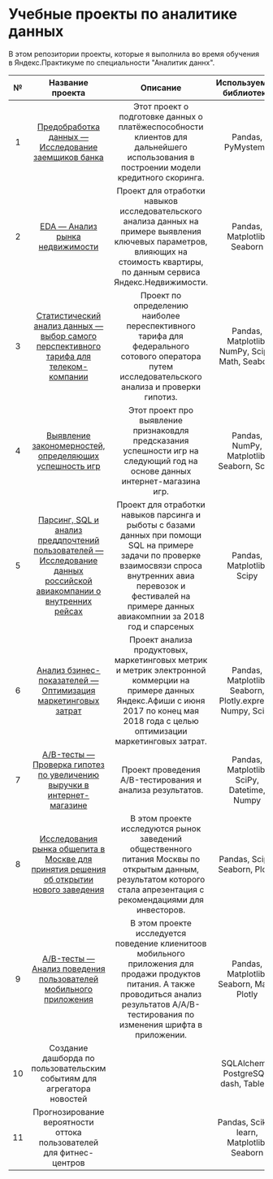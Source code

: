 # Учебные проекты по аналитике данных
В этом репозитории проекты, которые я выполнила во время обучения в Яндекс.Практикуме по специальности "Аналитик даннх".

| № | Название проекта | Описание| Используемые библиотеки |
| :-:| :--------------: | :-------------------------: | :----------------------: | 
|1 | [Предобработка данных — Исследование заемщиков банка](https://github.com/Meadaria/studying_projects/tree/main/1_creditworthy_borrowers) | Этот проект о подготовке данных о платёжеспособности клиентов для дальнейшего использования в построении модели кредитного скоринга. | Pandas, PyMystem3 | 
|2 | [EDA — Анализ рынка недвижимости](https://github.com/Meadaria/studying_projects/tree/main/2_flats_sale) | Проект для отработки навыков исследовательского анализа данных на примере выявления ключевых параметров, влияющих на стоимость квартиры, по данным сервиса Яндекс.Недвижимости.| Pandas, Matplotlib, Seaborn |
|3 | [Статистический анализ данных — выбор самого перспективного тарифа для телеком-компании](https://github.com/Meadaria/studying_projects/tree/main/3_telcom)| Проект по определению наиболее переспективного тарифа для федерального сотового оператора путем исследовательского анализа и проверки гипотиз.| Pandas, Matplotlib, NumPy, Scipy, Math, Seaborn |
|4 | [Выявление закономерностей, определяющих успешность игр](https://github.com/Meadaria/studying_projects/tree/main/4_best_game)| Этот проект про выявление признаковдля предсказания успешности игр на следующий год на основе данных интернет-магазина игр.| Pandas, NumPy, Matplotlib, Seaborn, Scipy |
|5 | [Парсинг, SQL и анализ преддпочтений пользователей — Исследование данных российской авиакомпании о внутренних рейсах](https://github.com/Meadaria/studying_projects/tree/main/5_demand_air) | Проект для отработки навыков парсинга и рыботы с базами данных при помощи SQL на примере задачи по проверке взаимосвязи спроса внутренних авиа перевозок и фестивалей на примере данных авиакомпнии за 2018 год и спарсеных  | Pandas, Matplotlib, Scipy | 
|6 | [Анализ бзинес-показателей — Оптимизация маркетинговых затрат](https://github.com/Meadaria/studying_projects/tree/main/6_ya_afisha) | Проект анализа продуктовых, маркетинговых метрик и метрик электронной коммерции на примере данных Яндекс.Афиши с июня 2017 по конец мая 2018 года с целью оптимизации маркетинговых затрат. | Pandas, Matplotlib, Seaborn, Plotly.express, Numpy, Scipy| 
|7 | [A/B-тесты — Проверка гипотез по увеличению выручки в интернет-магазине](https://github.com/Meadaria/studying_projects/tree/main/7_%20a_b_testing)| Проект проведения A/B-тестирования и анализа результатов. | Pandas, Matplotlib, SciPy, Datetime, Numpy |
|8 | [Исследования рынка общепита в Москве для принятия решения об открытии нового заведения](https://github.com/Meadaria/studying_projects/tree/main/8_rest_market)| В этом проекте исследуются рынок заведений общественного питания Москвы по открытым данным, результатом которого стала апрезентация с рекомендациями для инвесторов.| Pandas, Scipy,  Seaborn, Plotly |
|9 | [A/B-тесты — Анализ поведения пользователей мобильного приложения](https://github.com/Meadaria/studying_projects/blob/main/9_mobil_a_b/README.md)| В этом проекте исследуется поведение клиенитоов мобильного приложения для продажи продуктов питания. А также проводиться анализ результатов A/A/B-тестирования по изменения шрифта в приложении. | Pandas, Matplotlib, Seaborn, Math, Plotly|
|10|  Создание дашборда по пользовательским событиям для агрегатора новостей | | SQLAlchemy, PostgreSQL, dash, Tableau |
|11| Прогнозирование вероятности оттока пользователей для фитнес-центров | | Pandas, Scikit-learn, Matplotlib, Seaborn |
